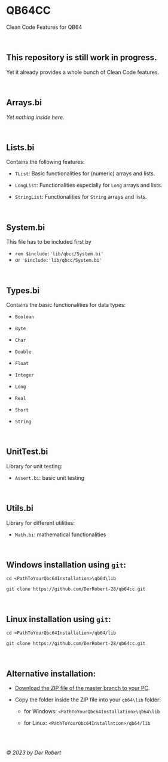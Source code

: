 # QB64CC

Clean Code Features for QB64

<br>

## This repository is still work in progress.

Yet it already provides a whole bunch of Clean Code features.

<br>

## Arrays.bi

*Yet nothing inside here.*

<br>

## Lists.bi

Contains the following features:

- `TList`: Basic functionalities for (numeric) arrays and lists.

- `LongList`: Functionalities especially for `Long` arrays and lists.

- `StringList`: Functionalities for `String` arrays and lists.

<br>

## System.bi

This file has to be included first by
- `rem $include:'lib/qbcc/System.bi'`
- or `'$include:'lib/qbcc/System.bi'`


<br>

## Types.bi

Contains the basic functionalities for data types:

- `Boolean`

- `Byte`

- `Char`

- `Double`

- `Float`

- `Integer`

- `Long`

- `Real`

- `Short`

- `String`

<br>

## UnitTest.bi

Library for unit testing:

- `Assert.bi`: basic unit testing

<br>

## Utils.bi

Library for different utilities:

- `Math.bi`: mathematical functionalities

<br>

## Windows installation using `git`:

```
cd <PathToYourQbc64Installation>\qb64\lib

git clone https://github.com/DerRobert-28/qb64cc.git
```

<br>

## Linux installation using `git`:

```
cd <PathToYourQbc64Installation>/qb64/lib

git clone https://github.com/DerRobert-28/qb64cc.git
```

<br>

## Alternative installation:

- [Download the ZIP file of the master branch to your PC](https://github.com/DerRobert-28/qb64cc/archive/refs/heads/master.zip).

- Copy the folder inside the ZIP file into your `qb64\lib` folder:

  - for Windows: `<PathToYourQbc64Installation>\qb64\lib`

  - for Linux: `<PathToYourQbc64Installation>/qb64/lib`

<br>
<br>

*&copy; 2023 by Der Robert*
